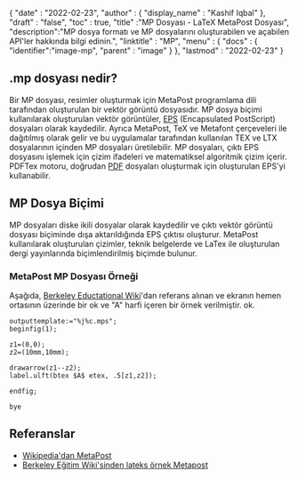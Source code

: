 {
  "date" : "2022-02-23",
  "author" : {
    "display_name" : "Kashif Iqbal"
},
  "draft" : "false",
  "toc" : true,
  "title" :"MP Dosyası - LaTeX MetaPost Dosyası",
  "description":"MP dosya formatı ve MP dosyalarını oluşturabilen ve açabilen API'ler hakkında bilgi edinin.",
  "linktitle" : "MP",
  "menu" : {
    "docs" : {
      "identifier":"image-mp",
      "parent" : "image"
}
},
  "lastmod" : "2022-02-23"
}

## .mp dosyası nedir?

Bir MP dosyası, resimler oluşturmak için MetaPost programlama dili tarafından oluşturulan bir vektör görüntü dosyasıdır. MP dosya biçimi kullanılarak oluşturulan vektör görüntüler, [EPS](/tr/page-description-language/eps/) (Encapsulated PostScript) dosyaları olarak kaydedilir. Ayrıca MetaPost, TeX ve Metafont çerçeveleri ile dağıtılmış olarak gelir ve bu uygulamalar tarafından kullanılan TEX ve LTX dosyalarının içinden MP dosyaları üretilebilir. MP dosyaları, çıktı EPS dosyasını işlemek için çizim ifadeleri ve matematiksel algoritmik çizim içerir. PDFTex motoru, doğrudan [PDF](/tr/pdf/) dosyaları oluşturmak için oluşturulan EPS'yi kullanabilir.

## MP Dosya Biçimi

MP dosyaları diske ikili dosyalar olarak kaydedilir ve çıktı vektör görüntü dosyası biçiminde dışa aktarıldığında EPS çıktısı oluşturur. MetaPost kullanılarak oluşturulan çizimler, teknik belgelerde ve LaTex ile oluşturulan dergi yayınlarında biçimlendirilmiş biçimde bulunur.

### MetaPost MP Dosyası Örneği

Aşağıda, [Berkeley Eductational Wiki](https://math.berkeley.edu/computing/wiki/index.php/Latex_sample_metapost)'dan referans alınan ve ekranın hemen ortasının üzerinde bir ok ve "A" harfi içeren bir örnek verilmiştir. ok.

```
outputtemplate:="%j%c.mps";
beginfig(1);

z1=(0,0);
z2=(10mm,10mm);

drawarrow(z1--z2);
label.ulft(btex $A$ etex, .5[z1,z2]);

endfig;

bye
```
## Referanslar ##

* [Wikipedia'dan MetaPost](https://en.wikipedia.org/wiki/MetaPost)
* [Berkeley Eğitim Wiki'sinden lateks örnek Metapost](https://math.berkeley.edu/computing/wiki/index.php/Latex_sample_metapost)

